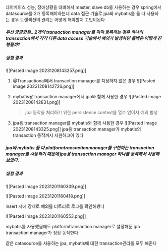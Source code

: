 데이베이스 성능, 장애상황을 대비해서 master, slave db를 사용하는 경우 spring에서 datasource를 2개 등록해야하는데 data 접근 기술로 jpa와 mybatis를 둘 다 사용하는 경우 트랜잭션의 관리는 어떻게 해야할지 고민이된다.


##### 우선 궁금한점.. 2개의 transaction manager를 각각 등록하는 경우 하나의 transaction에서 각각 다른 data access 기술에서 예외가 발생하면 롤백은 어떻게 진행될까?

##### 실험 결과

![[Pasted image 20231208143257.png]]


1. @Transactional에서 transaction manager를 지정하지 않은 경우
	![[Pasted image 20231208142726.png]]

2. mybatis용 transaction manager에서 jpa와 함께 사용한 경우
	![[Pasted image 20231208142831.png]]
	> jpa 동작을 처리하기 위한 persistence context를 열수 없어서 예외 발생
	
3. jpa용 transaction manager를 mybatis와 함께 사용한 경우
	![[Pasted image 20231208143325.png]]
	jpa용 transaction manager가 mybatis의 transaction 동작까지 지원하고이 있다


##### jpa와 mybatis 둘 다 platformtransactionmanager를 구현하는 transaction manager를 사용하기 때문에 jpa용 transaction manager 하나를 등록해서 사용해보았다.

##### 실험 결과

![[Pasted image 20231201160309.png]]

![[Pasted image 20231201160418.png]]

insert 시에 강제로 예외를 터트리로 로그를 확인해봤다

![[Pasted image 20231201160553.png]]

mybatis를 사용했음에도  platformtransaction manager로 설정해둔 jpa transaction manager가 정상 동작한다

같은 datasource를 사용하는 jpa, mybatis에 대한 transaction관리를 모두 해준다


